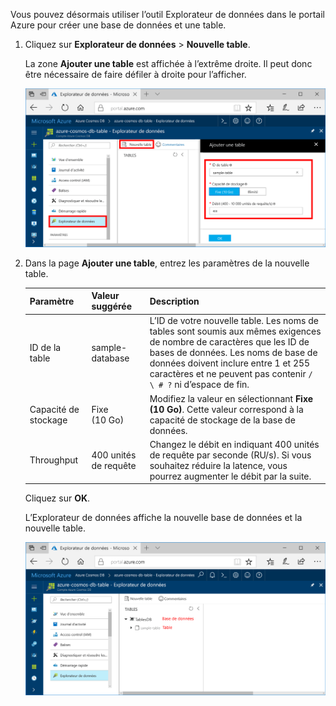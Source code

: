 Vous pouvez désormais utiliser l’outil Explorateur de données dans le portail Azure pour créer une base de données et une table. 

1. Cliquez sur **Explorateur de données** > **Nouvelle table**. 
    
    La zone **Ajouter une table** est affichée à l’extrême droite. Il peut donc être nécessaire de faire défiler à droite pour l’afficher.

    ![Explorateur de données dans le portail Azure](./media/cosmos-db-create-table/azure-cosmosdb-data-explorer.png)

2. Dans la page **Ajouter une table**, entrez les paramètres de la nouvelle table.

    Paramètre|Valeur suggérée|Description
    ---|---|---
    ID de la table|sample-database|L’ID de votre nouvelle table. Les noms de tables sont soumis aux mêmes exigences de nombre de caractères que les ID de bases de données. Les noms de base de données doivent inclure entre 1 et 255 caractères et ne peuvent pas contenir `/ \ # ?` ni d’espace de fin.
    Capacité de stockage| Fixe (10 Go)|Modifiez la valeur en sélectionnant **Fixe (10 Go)**. Cette valeur correspond à la capacité de stockage de la base de données.
    Throughput|400 unités de requête|Changez le débit en indiquant 400 unités de requête par seconde (RU/s). Si vous souhaitez réduire la latence, vous pourrez augmenter le débit par la suite.

    Cliquez sur **OK**.

    L’Explorateur de données affiche la nouvelle base de données et la nouvelle table.

    ![L’Explorateur de données du portail Azure, affichant la nouvelle base de données et la nouvelle collection](./media/cosmos-db-create-table/azure-cosmos-db-new-table.png)